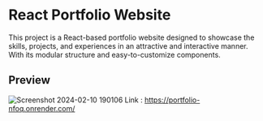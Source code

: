 # React Portfolio Website
This project is a React-based portfolio website designed to showcase the skills, projects, and experiences in an attractive and interactive manner. With its modular structure and easy-to-customize components.
## Preview
![Screenshot 2024-02-10 190106](https://github.com/sneha-thyagarajan/portfolio/assets/131603569/4f3d24f5-7f00-4025-850c-3e8738867be4)
Link : https://portfolio-nfoq.onrender.com/
